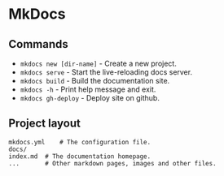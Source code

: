 # MkDocs

## Commands

* `mkdocs new [dir-name]` - Create a new project.
* `mkdocs serve` - Start the live-reloading docs server.
* `mkdocs build` - Build the documentation site.
* `mkdocs -h` - Print help message and exit.
* `mkdocs gh-deploy` - Deploy site on github.

## Project layout

    mkdocs.yml    # The configuration file.
    docs/
    index.md  # The documentation homepage.
    ...       # Other markdown pages, images and other files.
